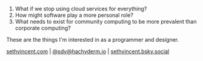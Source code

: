 1. What if we stop using cloud services for everything?
2. How might software play a more personal role?
3. What needs to exist for community computing to be more prevalent than corporate computing?

These are the things I'm interested in as a programmer and designer.

[sethvincent.com](https://sethvincent.com)
| [@sdv@hachyderm.io](https://hachyderm.io/@sdv)
| [sethvincent.bsky.social](https://bsky.app/profile/sethvincent.bsky.social)
